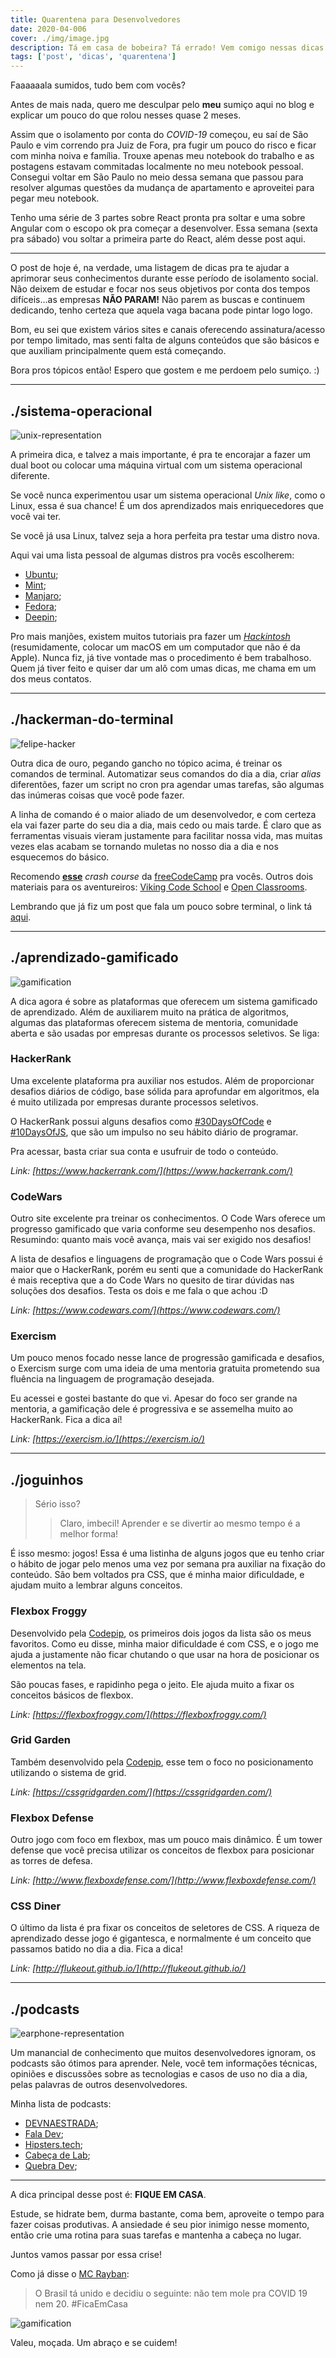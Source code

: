 ```yaml
---
title: Quarentena para Desenvolvedores
date: 2020-04-006
cover: ./img/image.jpg
description: Tá em casa de bobeira? Tá errado! Vem comigo nessas dicas pra te auxiliar a dar um up no conhecimento e encontrar aquela vaga bacana mesmo durante tempos de crise.
tags: ['post', 'dicas', 'quarentena']
---
```


Faaaaaala sumidos, tudo bem com vocês?

Antes de mais nada, quero me desculpar pelo **meu** sumiço aqui no blog e explicar um pouco do que rolou nesses quase 2 meses.

Assim que o isolamento por conta do *COVID-19* começou, eu saí de São Paulo e vim correndo pra Juiz de Fora, pra fugir um pouco do risco e ficar com minha noiva e família. Trouxe apenas meu notebook do trabalho e as postagens estavam commitadas localmente no meu notebook pessoal. Consegui voltar em São Paulo no meio dessa semana que passou para resolver algumas questões da mudança de apartamento e aproveitei para pegar meu notebook.

Tenho uma série de 3 partes sobre React pronta pra soltar e uma sobre Angular com o escopo ok pra começar a desenvolver. Essa semana (sexta pra sábado) vou soltar a primeira parte do React, além desse post aqui.

---

O post de hoje é, na verdade, uma listagem de dicas pra te ajudar a aprimorar seus conhecimentos durante esse período de isolamento social. Não deixem de estudar e focar nos seus objetivos por conta dos tempos difíceis...as empresas **NÃO PARAM!** Não parem as buscas e continuem dedicando, tenho certeza que aquela vaga bacana pode pintar logo logo.

Bom, eu sei que existem vários sites e canais oferecendo assinatura/acesso por tempo limitado, mas senti falta de alguns conteúdos que são básicos e que auxiliam principalmente quem está começando.

Bora pros tópicos então! Espero que gostem e me perdoem pelo sumiço. :)

---
## ./sistema-operacional

![unix-representation](./img/linux.jpg)

A primeira dica, e talvez a mais importante, é pra te encorajar a fazer um dual boot ou colocar uma máquina virtual com um sistema operacional diferente.

Se você nunca experimentou usar um sistema operacional *Unix like*, como o Linux, essa é sua chance! É um dos aprendizados mais enriquecedores que você vai ter.

Se você já usa Linux, talvez seja a hora perfeita pra testar uma distro nova.

Aqui vai uma lista pessoal de algumas distros pra vocês escolherem:
- [Ubuntu](https://ubuntu.com/);
- [Mint](https://www.linuxmint.com/);
- [Manjaro](https://manjaro.org/);
- [Fedora](https://getfedora.org/pt_BR/);
- [Deepin](https://www.deepin.org/en/);

Pro mais manjões, existem muitos tutoriais pra fazer um *[Hackintosh](https://hackintosh.com/)* (resumidamente, colocar um macOS em um computador que não é da Apple). Nunca fiz, já tive vontade mas o procedimento é bem trabalhoso. Quem já tiver feito e quiser dar um alô com umas dicas, me chama em um dos meus contatos.

---
## ./hackerman-do-terminal

![felipe-hacker](./img/felipe-hacker.jpg)

Outra dica de ouro, pegando gancho no tópico acima, é treinar os comandos de terminal. Automatizar seus comandos do dia a dia, criar *alias* diferentões, fazer um script no cron pra agendar umas tarefas, são algumas das inúmeras coisas que você pode fazer.

A linha de comando é o maior aliado de um desenvolvedor, e com certeza ela vai fazer parte do seu dia a dia, mais cedo ou mais tarde. É claro que as ferramentas visuais vieram justamente para facilitar nossa vida, mas muitas vezes elas acabam se tornando muletas no nosso dia a dia e nos esquecemos do básico.

Recomendo **[esse](https://www.youtube.com/watch?v=yz7nYlnXLfE)** *crash course* da [freeCodeCamp](https://freecodecamp.org) pra vocês. Outros dois materiais para os aventureiros: [Viking Code School](https://www.vikingcodeschool.com/web-development-basics/a-command-line-crash-course) e [Open Classrooms](https://openclassrooms.com/en/courses/4614926-learn-the-command-line-in-terminal).

Lembrando que já fiz um post que fala um pouco sobre terminal, o link tá [aqui](https://pedro-mello.netlify.com/terminal-ide-editor/).

---
## ./aprendizado-gamificado

![gamification](./img/gamification.jpg)

A dica agora é sobre as plataformas que oferecem um sistema gamificado de aprendizado. Além de auxiliarem muito na prática de algoritmos, algumas das plataformas oferecem sistema de mentoria, comunidade aberta e são usadas por empresas durante os processos seletivos. Se liga:

### **HackerRank**

Uma excelente plataforma pra auxiliar nos estudos. Além de proporcionar desafios diários de código, base sólida para aprofundar em algoritmos, ela é muito utilizada por empresas durante processos seletivos.

O HackerRank possui alguns desafios como [#30DaysOfCode](https://www.google.com/search?q=30+days+of+code) e [#10DaysOfJS](https://www.google.com/search?q=10+days+of+js), que são um impulso no seu hábito diário de programar.

Pra acessar, basta criar sua conta e usufruir de todo o conteúdo.

*Link: [https://www.hackerrank.com/](https://www.hackerrank.com/)*

### **CodeWars**

Outro site excelente pra treinar os conhecimentos. O Code Wars oferece um progresso gamificado que varia conforme seu desempenho nos desafios. Resumindo: quanto mais você avança, mais vai ser exigido nos desafios!

A lista de desafios e linguagens de programação que o Code Wars possui é maior que o HackerRank, porém eu senti que a comunidade do HackerRank é mais receptiva que a do Code Wars no quesito de tirar dúvidas nas soluções dos desafios. Testa os dois e me fala o que achou :D

*Link: [https://www.codewars.com/](https://www.codewars.com/)*

### **Exercism**

Um pouco menos focado nesse lance de progressão gamificada e desafios, o Exercism surge com uma ideia de uma mentoria gratuita prometendo sua fluência na linguagem de programação desejada.

Eu acessei e gostei bastante do que vi. Apesar do foco ser grande na mentoria, a gamificação dele é progressiva e se assemelha muito ao HackerRank. Fica a dica aí!

*Link: [https://exercism.io/](https://exercism.io/)*

---
## ./joguinhos

> Sério isso?
>> Claro, imbecil! Aprender e se divertir ao mesmo tempo é a melhor forma!

É isso mesmo: jogos! Essa é uma listinha de alguns jogos que eu tenho criar o hábito de jogar pelo menos uma vez por semana pra auxiliar na fixação do conteúdo. São bem voltados pra CSS, que é minha maior dificuldade, e ajudam muito a lembrar alguns conceitos.

### **Flexbox Froggy**

Desenvolvido pela [Codepip](https://codepip.com/), os primeiros dois jogos da lista são os meus favoritos. Como eu disse, minha maior dificuldade é com CSS, e o jogo me ajuda a justamente não ficar chutando o que usar na hora de posicionar os elementos na tela.

São poucas fases, e rapidinho pega o jeito. Ele ajuda muito a fixar os conceitos básicos de flexbox.

*Link: [https://flexboxfroggy.com/](https://flexboxfroggy.com/)*

### **Grid Garden**

Também desenvolvido pela  [Codepip](https://codepip.com/), esse tem o foco no posicionamento utilizando o sistema de grid.

*Link: [https://cssgridgarden.com/](https://cssgridgarden.com/)*

### **Flexbox Defense**

Outro jogo com foco em flexbox, mas um pouco mais dinâmico. É um tower defense que você precisa utilizar os conceitos de flexbox para posicionar as torres de defesa.

*Link: [http://www.flexboxdefense.com/](http://www.flexboxdefense.com/)*


### **CSS Diner**

O último da lista é pra fixar os conceitos de seletores de CSS. A riqueza de aprendizado desse jogo é gigantesca, e normalmente é um conceito que passamos batido no dia a dia. Fica a dica!

*Link: [http://flukeout.github.io/](http://flukeout.github.io/)*

---

## ./podcasts

![earphone-representation](./img/podcasts.jpg)

Um manancial de conhecimento que muitos desenvolvedores ignoram, os podcasts são ótimos para aprender. Nele, você tem informações técnicas, opiniões e discussões sobre as tecnologias e casos de uso no dia a dia, pelas palavras de outros desenvolvedores.

Minha lista de podcasts:
- [DEVNAESTRADA](https://devnaestrada.com.br/);
- [Fala Dev](https://podcasts.google.com/?feed=aHR0cHM6Ly9hbmNob3IuZm0vcy8zYmYyZjJjL3BvZGNhc3QvcnNz&ved=0CAAQ4aUDahcKEwjI9PXe5tToAhUAAAAAHQAAAAAQAQ&hl=pt-BR);
- [Hipsters.tech](https://hipsters.tech/);
- [Cabeça de Lab](http://www.cabecadelab.com.br/);
- [Quebra Dev](https://quebradev.com.br/);

---

A dica principal desse post é: **FIQUE EM CASA**.

Estude, se hidrate bem, durma bastante, coma bem, aproveite o tempo para fazer coisas produtivas. A ansiedade é seu pior inimigo nesse momento, então crie uma rotina para suas tarefas e mantenha a cabeça no lugar.

Juntos vamos passar por essa crise!

Como já disse o [MC Rayban](https://twitter.com/delucca/status/1245700401724342274):

> O Brasil tá unido e decidiu o seguinte: não tem mole pra COVID 19 nem 20. #FicaEmCasa

![gamification](./img/mc-ray-ban.jpg)

Valeu, moçada. Um abraço e se cuidem!